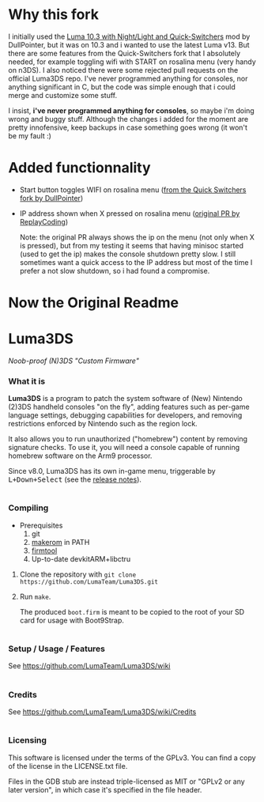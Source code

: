 # Why this fork
I initially used the [Luma 10.3 with Night/Light and Quick-Switchers](https://gbatemp.net/download/luma-10-3-with-night-light-and-quick-switchers.35619/) mod by DullPointer, but it was on 10.3 and i wanted to use the latest Luma v13. But there are some features from the Quick-Switchers fork that I absolutely needed, for example toggling wifi with START on rosalina menu (very handy on n3DS). I also noticed there were some rejected pull requests on the official Luma3DS repo. I've never programmed anything for consoles, nor anything significant in C, but the code was simple enough that i could merge and customize some stuff.

I insist, **i've never programmed anything for consoles**, so maybe i'm doing wrong and buggy stuff. Although the changes i added for the moment are pretty innofensive, keep backups in case something goes wrong (it won't be my fault :)

# Added functionnality
* Start button toggles WIFI on rosalina menu ([from the Quick Switchers fork by DullPointer](https://github.com/LumaTeam/Luma3DS/commit/c1a20558bed3d792d54069719a898006af20ba85))
* IP address shown when X pressed on rosalina menu ([original PR by ReplayCoding](https://github.com/LumaTeam/Luma3DS/pull/1282/commits/35f6ab10c9e5240d0a64bc09c335ed06bc00f700))

  Note: the original PR always shows the ip on the menu (not only when X is pressed), but from my testing it seems that having minisoc started (used to get the ip) makes the console shutdown pretty slow. I still sometimes want a quick access to the IP address but most of the time I prefer a not slow shutdown, so i had found a compromise.


# Now the Original Readme

# Luma3DS
*Noob-proof (N)3DS "Custom Firmware"*

### What it is
**Luma3DS** is a program to patch the system software of (New) Nintendo (2)3DS handheld consoles "on the fly", adding features such as per-game language settings, debugging capabilities for developers, and removing restrictions enforced by Nintendo such as the region lock.

It also allows you to run unauthorized ("homebrew") content by removing signature checks.
To use it, you will need a console capable of running homebrew software on the Arm9 processor.

Since v8.0, Luma3DS has its own in-game menu, triggerable by <kbd>L+Down+Select</kbd> (see the [release notes](https://github.com/LumaTeam/Luma3DS/releases/tag/v8.0)).

#
### Compiling
* Prerequisites
    1. git
    2. [makerom](https://github.com/jakcron/Project_CTR) in PATH
    3. [firmtool](https://github.com/TuxSH/firmtool)
    4. Up-to-date devkitARM+libctru
1. Clone the repository with `git clone https://github.com/LumaTeam/Luma3DS.git`
2. Run `make`.

    The produced `boot.firm` is meant to be copied to the root of your SD card for usage with Boot9Strap.

#
### Setup / Usage / Features
See https://github.com/LumaTeam/Luma3DS/wiki

#
### Credits
See https://github.com/LumaTeam/Luma3DS/wiki/Credits

#
### Licensing
This software is licensed under the terms of the GPLv3. You can find a copy of the license in the LICENSE.txt file.

Files in the GDB stub are instead triple-licensed as MIT or "GPLv2 or any later version", in which case it's specified in the file header.
